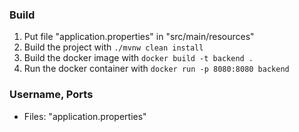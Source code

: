 ### Build
1. Put file "application.properties" in "src/main/resources"
2. Build the project with
`./mvnw clean install`
3. Build the docker image with
`docker build -t backend .`
4. Run the docker container with
`docker run -p 8080:8080 backend`


### Username, Ports
- Files: "application.properties" 


